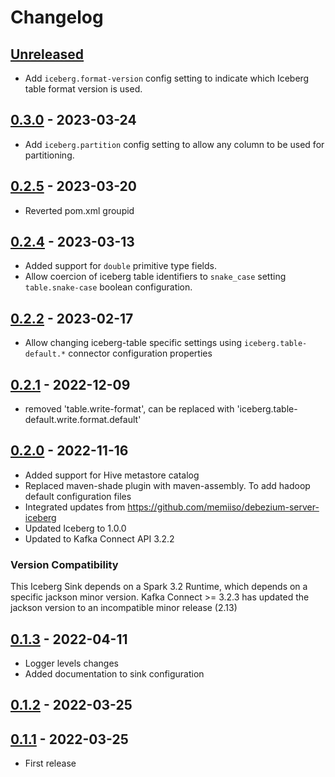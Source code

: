# Changelog

## [Unreleased]

- Add `iceberg.format-version` config setting to indicate which Iceberg table format version is used.

## [0.3.0] - 2023-03-24

- Add `iceberg.partition` config setting to allow any column to be used for partitioning.

## [0.2.5] - 2023-03-20

- Reverted pom.xml groupid

## [0.2.4] - 2023-03-13

- Added support for `double` primitive type fields.
- Allow coercion of iceberg table identifiers to `snake_case` setting `table.snake-case` boolean configuration.

## [0.2.2] - 2023-02-17

- Allow changing iceberg-table specific settings using `iceberg.table-default.*` connector configuration properties

## [0.2.1] - 2022-12-09

- removed 'table.write-format', can be replaced with 'iceberg.table-default.write.format.default'

## [0.2.0] - 2022-11-16

- Added support for Hive metastore catalog
- Replaced maven-shade plugin with maven-assembly. To add hadoop default configuration files
- Integrated updates from <https://github.com/memiiso/debezium-server-iceberg>
- Updated Iceberg to 1.0.0
- Updated to Kafka Connect API 3.2.2

### Version Compatibility

This Iceberg Sink depends on a Spark 3.2 Runtime, which depends on a specific jackson minor version.
Kafka Connect >= 3.2.3 has updated the jackson version to an incompatible minor release (2.13)

## [0.1.3] - 2022-04-11

- Logger levels changes
- Added documentation to sink configuration

## [0.1.2] - 2022-03-25

## [0.1.1] - 2022-03-25

- First release

[unreleased]: https://github.com/getindata/kafka-connect-iceberg-sink/compare/0.3.0...HEAD
[0.3.0]: https://github.com/getindata/kafka-connect-iceberg-sink/compare/0.2.5...0.3.0
[0.2.5]: https://github.com/getindata/kafka-connect-iceberg-sink/compare/0.2.4...0.2.5
[0.2.4]: https://github.com/getindata/kafka-connect-iceberg-sink/compare/0.2.2...0.2.4
[0.2.2]: https://github.com/getindata/kafka-connect-iceberg-sink/compare/0.2.1...0.2.2
[0.2.1]: https://github.com/getindata/kafka-connect-iceberg-sink/compare/0.2.0...0.2.1
[0.2.0]: https://github.com/getindata/kafka-connect-iceberg-sink/compare/0.1.3...0.2.0
[0.1.3]: https://github.com/getindata/kafka-connect-iceberg-sink/compare/0.1.2...0.1.3
[0.1.2]: https://github.com/getindata/kafka-connect-iceberg-sink/compare/0.1.1...0.1.2
[0.1.1]: https://github.com/getindata/kafka-connect-iceberg-sink/compare/1190003ddc686273cb9ad28ce7dd2d8e458471d7...0.1.1
